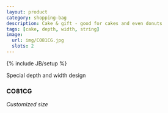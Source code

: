 ```yaml
---
layout: product
category: shopping-bag
description: Cake & gift - good for cakes and even donuts
tags: [cake, depth, width, string]
image:
  url: img/CO81CG.jpg
  slots: 2
---
```

{% include JB/setup %}

Special depth and width design

### CO81CG

*Customized size*

